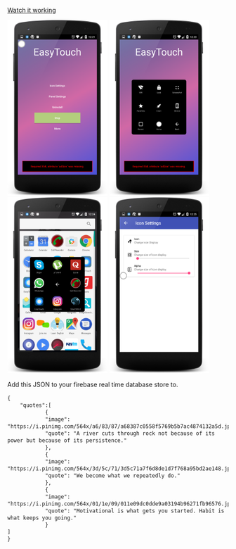 [Watch it working](https://imgur.com/a/7Eqwq9k)

<img src="https://github.com/reyanshmishra/easy-touch/blob/main/screen1%20.png"
style="height:400px;  object-fit: contain;">
<img src="https://github.com/reyanshmishra/easy-touch/blob/main/screen2%20.png"
 style="height:400px;  object-fit: contain;" >
<img src="https://github.com/reyanshmishra/easy-touch/blob/main/screen3%20.png"
 style="height:400px;  object-fit: contain;" >
<img src="https://github.com/reyanshmishra/easy-touch/blob/main/screen4%20.png"
 style="height:400px;  object-fit: contain;" >



Add this JSON to your firebase real time database store to.

```
{
    "quotes":[
            {
            "image": "https://i.pinimg.com/564x/a6/83/87/a68387c0558f5769b5b7ac4874132a5d.jpg",
            "quote": "A river cuts through rock not because of its power but because of its persistence."
            },
            {
            "image": "https://i.pinimg.com/564x/3d/5c/71/3d5c71a7f6d8de1d7f768a95bd2ae148.jpg",
            "quote": "We become what we repeatedly do."
            },
            {
            "image": "https://i.pinimg.com/564x/01/1e/09/011e09dc0dde9a03194b96271fb96576.jpg",
            "quote": "Motivational is what gets you started. Habit is what keeps you going."
            }
]
}

